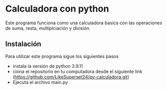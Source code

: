 # Calculadora con python

Este programa funciona como una calculadora basica con las operaciones de suma, resta, multiplciación y división.

## Instalación
Para utilizar este programa sigue los siguientes pasos
- instala la versión de python 3.9.11
- clona el repositorio en tu computadora desde el siguiente link (https://github.com/LikeSuperset24/py-calculadora.git)
- Ejecuta el archivo main.py